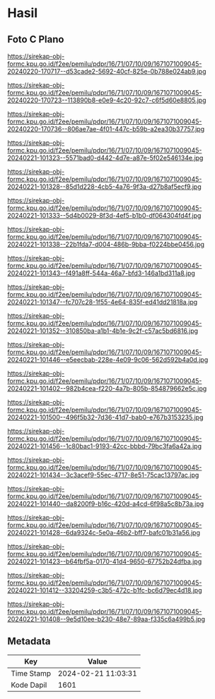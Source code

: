 # Hasil

## Foto C Plano

https://sirekap-obj-formc.kpu.go.id/f2ee/pemilu/pdpr/16/71/07/10/09/1671071009045-20240220-170717--d53cade2-5692-40cf-825e-0b788e024ab9.jpg

https://sirekap-obj-formc.kpu.go.id/f2ee/pemilu/pdpr/16/71/07/10/09/1671071009045-20240220-170723--113890b8-e0e9-4c20-92c7-c6f5d60e8805.jpg

https://sirekap-obj-formc.kpu.go.id/f2ee/pemilu/pdpr/16/71/07/10/09/1671071009045-20240220-170736--806ae7ae-4f01-447c-b59b-a2ea30b37757.jpg

https://sirekap-obj-formc.kpu.go.id/f2ee/pemilu/pdpr/16/71/07/10/09/1671071009045-20240221-101323--5571bad0-d442-4d7e-a87e-5f02e546134e.jpg

https://sirekap-obj-formc.kpu.go.id/f2ee/pemilu/pdpr/16/71/07/10/09/1671071009045-20240221-101328--85d1d228-4cb5-4a76-9f3a-d27b8af5ecf9.jpg

https://sirekap-obj-formc.kpu.go.id/f2ee/pemilu/pdpr/16/71/07/10/09/1671071009045-20240221-101333--5d4b0029-8f3d-4ef5-b1b0-df064304fd4f.jpg

https://sirekap-obj-formc.kpu.go.id/f2ee/pemilu/pdpr/16/71/07/10/09/1671071009045-20240221-101338--22b1fda7-d004-486b-9bba-f0224bbe0456.jpg

https://sirekap-obj-formc.kpu.go.id/f2ee/pemilu/pdpr/16/71/07/10/09/1671071009045-20240221-101343--f491a8ff-544a-46a7-bfd3-146a1bd311a8.jpg

https://sirekap-obj-formc.kpu.go.id/f2ee/pemilu/pdpr/16/71/07/10/09/1671071009045-20240221-101347--fc707c28-1f55-4e64-835f-ed41dd21818a.jpg

https://sirekap-obj-formc.kpu.go.id/f2ee/pemilu/pdpr/16/71/07/10/09/1671071009045-20240221-101352--310850ba-a1b1-4b1e-9c2f-c57ac5bd6816.jpg

https://sirekap-obj-formc.kpu.go.id/f2ee/pemilu/pdpr/16/71/07/10/09/1671071009045-20240221-101446--e5eecbab-228e-4e09-9c06-562d592b4a0d.jpg

https://sirekap-obj-formc.kpu.go.id/f2ee/pemilu/pdpr/16/71/07/10/09/1671071009045-20240221-101402--982b4cea-f220-4a7b-805b-854879662e5c.jpg

https://sirekap-obj-formc.kpu.go.id/f2ee/pemilu/pdpr/16/71/07/10/09/1671071009045-20240221-101500--496f5b32-7d36-41d7-bab0-e767b3153235.jpg

https://sirekap-obj-formc.kpu.go.id/f2ee/pemilu/pdpr/16/71/07/10/09/1671071009045-20240221-101456--1c80bac1-9193-42cc-bbbd-79bc3fa6a42a.jpg

https://sirekap-obj-formc.kpu.go.id/f2ee/pemilu/pdpr/16/71/07/10/09/1671071009045-20240221-101434--3c3acef9-55ec-4717-8e51-75cac13797ac.jpg

https://sirekap-obj-formc.kpu.go.id/f2ee/pemilu/pdpr/16/71/07/10/09/1671071009045-20240221-101440--da8200f9-b16c-420d-a4cd-6f98a5c8b73a.jpg

https://sirekap-obj-formc.kpu.go.id/f2ee/pemilu/pdpr/16/71/07/10/09/1671071009045-20240221-101428--6da9324c-5e0a-46b2-bff7-bafc01b31a56.jpg

https://sirekap-obj-formc.kpu.go.id/f2ee/pemilu/pdpr/16/71/07/10/09/1671071009045-20240221-101423--b64fbf5a-0170-41d4-9650-67752b24dfba.jpg

https://sirekap-obj-formc.kpu.go.id/f2ee/pemilu/pdpr/16/71/07/10/09/1671071009045-20240221-101412--33204259-c3b5-472c-b1fc-bc6d79ec4d18.jpg

https://sirekap-obj-formc.kpu.go.id/f2ee/pemilu/pdpr/16/71/07/10/09/1671071009045-20240221-101408--9e5d10ee-b230-48e7-89aa-f335c6a499b5.jpg


## Metadata

| Key        | Value               |
| ---------- | ------------------- |
| Time Stamp | 2024-02-21 11:03:31 |
| Kode Dapil | 1601                |



